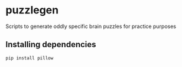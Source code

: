 # puzzlegen
Scripts to generate oddly specific brain puzzles for practice purposes

## Installing dependencies
```
pip install pillow
```

